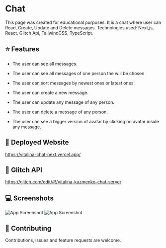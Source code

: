 # Chat

This page was created for educational purposes. It is a chat where user can Read, Create, Update and Delete messages. Technologies used: Next,js, React, Glitch Api, TailwindCSS, TypeScript.

## ⭐️ Features

- The user can see all messages.

- The user can see all messages of one person the will be chosen

- The user can sort messages by newest ones or latest ones.

- The user can create a new message.

- The user can update any message of any person.

- The user can delete a message of any person.

- The user can see a bigger version of avatar by clicking on avatar inside any message.


## 🚀 Deployed Website

https://vitalina-chat-next.vercel.app/

## 🚀 Glitch API

https://glitch.com/edit/#!/vitalina-kuzmenko-chat-server

## 💻 Screenshots

![App Screenshot](https://www.dropbox.com/s/rtfcttg0e9rgckp/chat-1.png?raw=1)
![App Screenshot](https://www.dropbox.com/s/3guxt02718ysbyv/chat-2.png?raw=1)


## 🤝 Contributing

Contributions, issues and feature requests are welcome.
